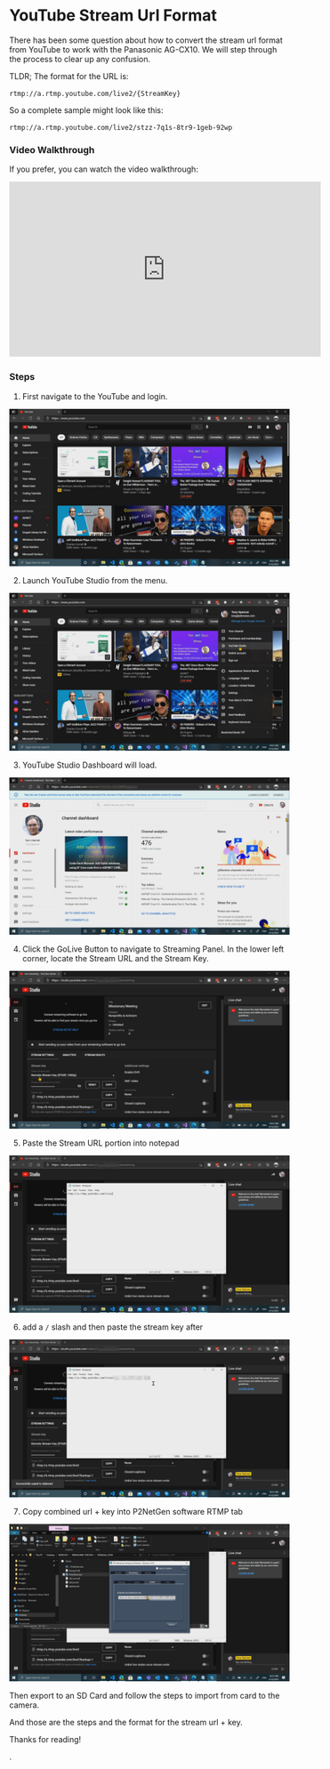 # YouTube Stream Url Format
There has been some question about how to convert the stream url format from YouTube to work with the Panasonic AG-CX10. We will step through the process to clear up any confusion. 

TLDR; The format for the URL is:

    rtmp://a.rtmp.youtube.com/live2/{StreamKey}

So a complete sample might look like this:

    rtmp://a.rtmp.youtube.com/live2/stzz-7q1s-8tr9-1geb-92wp

### Video Walkthrough
If you prefer, you can watch the video walkthrough:
<iframe width="560" height="315" class="video-frame" src="https://www.youtube.com/embed/Yfs0FzpPDBc" title="YouTube video player" frameborder="0" allow="accelerometer; autoplay; clipboard-write; encrypted-media; gyroscope; picture-in-picture" allowfullscreen></iframe>

### Steps
1. First navigate to the YouTube and login.

![Image 1](https://raw.githubusercontent.com/mobiletonster/blogposts/main/video/streaming/images/Image1.jpg#screenshot "youtube main screen")


2. Launch YouTube Studio from the menu.

![Image 2](https://raw.githubusercontent.com/mobiletonster/blogposts/main/video/streaming/images/Image2.jpg#screenshot "youtube main screen + menu")


3. YouTube Studio Dashboard will load.

![Image 3](https://raw.githubusercontent.com/mobiletonster/blogposts/main/video/streaming/images/Image3.jpg#screenshot "youtube dashboard")


4. Click the GoLive Button to navigate to Streaming Panel. In the lower left corner, locate the Stream URL and the Stream Key.

![Image 4](https://raw.githubusercontent.com/mobiletonster/blogposts/main/video/streaming/images/Image4.jpg#screenshot "youtube streaming panel")




5. Paste the Stream URL portion into notepad

![Image 5](https://raw.githubusercontent.com/mobiletonster/blogposts/main/video/streaming/images/Image5.jpg#screenshot "url in notepad")


6. add a `/` slash and then paste the stream key after

![Image 6](https://raw.githubusercontent.com/mobiletonster/blogposts/main/video/streaming/images/Image6.jpg#screenshot "url + key in notepad")


7. Copy combined url + key into P2NetGen software RTMP tab

![Image 7](https://raw.githubusercontent.com/mobiletonster/blogposts/main/video/streaming/images/Image7.jpg#screenshot "url + key in notepad")


Then export to an SD Card and follow the steps to import from card to the camera.

And those are the steps and the format for the stream url + key.

Thanks for reading!

.